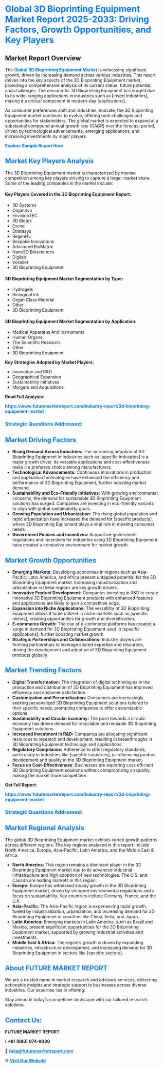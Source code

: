 <h1 style="color: #007BFF;">Global 3D Bioprinting Equipment Market Report 2025-2033: Driving Factors, Growth Opportunities, and Key Players</h1>

<section id="overview">
<h2>Market Report Overview</h2>
<p>The <a href="https://www.futuremarketreport.com/industry-report/3d-bioprinting-equipment-market" style="color: #007BFF; text-decoration: none;"><strong>Global 3D Bioprinting Equipment Market</strong></a> is witnessing significant growth, driven by increasing demand across various industries. This report delves into the key aspects of the 3D Bioprinting Equipment market, providing a comprehensive analysis of its current status, future potential, and challenges. The demand for 3D Bioprinting Equipment has surged due to its wide-ranging applications in industries such as [insert industries], making it a critical component in modern-day [applications].</p>
<p>As consumer preferences shift and industries innovate, the 3D Bioprinting Equipment market continues to evolve, offering both challenges and opportunities for stakeholders. The global market is expected to expand at a substantial compound annual growth rate (CAGR) over the forecast period, driven by technological advancements, emerging applications, and increasing investments by major players.</p>
</section>

<section id="overview">
<p><a href="https://www.futuremarketreport.com/request-sample/reportId=99721" style="color: #007BFF; text-decoration: none;"><strong>Explore Sample Report Here</strong></a></p>
</section>

<section id="key-players">
<h2 style="color: #007BFF;">Market Key Players Analysis</h2>
<p>The 3D Bioprinting Equipment market is characterized by intense competition among key players striving to capture a larger market share. Some of the leading companies in the market include:</p>
<h4>Key Players Covered in the 3D Bioprinting Equipment Report:</h4>
<ul><li>3D Systems</li><li>Organovo</li><li>EnvisionTEC</li><li>3D Biotek</li><li>Exone</li><li>Stratasys</li><li>RegenHU</li><li>Bespoke Innovations</li><li>Advanced BioMatrix</li><li>Nano3D Biosciences</li><li>Digilab</li><li>Voxeliet</li><li>3D Bioprinting Equipment</li></ul>
<h4>3D Bioprinting Equipment Market Segmentation by Type:</h4>
<ul><li>Hydrogels</li><li>Biological Ink</li><li>Organ Class Material</li><li>Other</li><li>3D Bioprinting Equipment</li></ul>

<h4>3D Bioprinting Equipment Market Segmentation by Application:</h4>
<ul><li>Medical Apparatus And Instruments</li><li>Human Organs</li><li>The Scientific Research</li><li>Other</li><li>3D Bioprinting Equipment</li></ul>
<p><strong>Key Strategies Adopted by Market Players:</strong></p>
<ul>
<li>Innovation and R&D</li>
<li>Geographical Expansion</li>
<li>Sustainability Initiatives</li>
<li>Mergers and Acquisitions</li>
</ul>
</section>

<section>
<p><strong>Read Full Analysis: </strong></p><a href="https://www.futuremarketreport.com/industry-report/3d-bioprinting-equipment-market" style="color: #007BFF; text-decoration: none;"><strong>https://www.futuremarketreport.com/industry-report/3d-bioprinting-equipment-market</strong></a>
<h3 style="color: #007BFF;">Strategic Questions Addressed:</h3>
</section>

<section id="driving-factors">
<h2 style="color: #007BFF;">Market Driving Factors</h2>
<ul>
<li><strong>Rising Demand Across Industries:</strong> The increasing adoption of 3D Bioprinting Equipment in industries such as [specific industries] is a major growth driver. Its versatile applications and cost-effectiveness make it a preferred choice among manufacturers.</li>
<li><strong>Technological Advancements:</strong> Continuous innovations in production and application technologies have enhanced the efficiency and performance of 3D Bioprinting Equipment, further boosting market demand.</li>
<li><strong>Sustainability and Eco-Friendly Initiatives:</strong> With growing environmental concerns, the demand for sustainable 3D Bioprinting Equipment solutions has surged. Companies are investing in eco-friendly variants to align with global sustainability goals.</li>
<li><strong>Growing Population and Urbanization:</strong> The rising global population and rapid urbanization have increased the demand for [specific products], where 3D Bioprinting Equipment plays a vital role in meeting consumer needs.</li>
<li><strong>Government Policies and Incentives:</strong> Supportive government regulations and incentives for industries using 3D Bioprinting Equipment have created a conducive environment for market growth.</li>
</ul>
</section>

<section id="growth-opportunities">
<h2 style="color: #007BFF;">Market Growth Opportunities</h2>
<ul>
<li><strong>Emerging Markets:</strong> Developing economies in regions such as Asia-Pacific, Latin America, and Africa present untapped potential for the 3D Bioprinting Equipment market. Increasing industrialization and urbanization in these regions are key growth drivers.</li>
<li><strong>Innovative Product Development:</strong> Companies investing in R&D to create innovative 3D Bioprinting Equipment products with enhanced features and applications are likely to gain a competitive edge.</li>
<li><strong>Expansion into Niche Applications:</strong> The versatility of 3D Bioprinting Equipment allows it to be utilized in niche markets such as [specific niches], creating opportunities for growth and diversification.</li>
<li><strong>E-commerce Growth:</strong> The rise of e-commerce platforms has created a surge in demand for 3D Bioprinting Equipment used in [specific applications], further boosting market growth.</li>
<li><strong>Strategic Partnerships and Collaborations:</strong> Industry players are forming partnerships to leverage shared expertise and resources, driving the development and adoption of 3D Bioprinting Equipment products globally.</li>
</ul>
</section>

<section id="trending-factors">
<h2 style="color: #007BFF;">Market Trending Factors</h2>
<ul>
<li><strong>Digital Transformation:</strong> The integration of digital technologies in the production and distribution of 3D Bioprinting Equipment has improved efficiency and customer satisfaction.</li>
<li><strong>Customization and Personalization:</strong> Consumers are increasingly seeking personalized 3D Bioprinting Equipment solutions tailored to their specific needs, prompting companies to offer customizable options.</li>
<li><strong>Sustainability and Circular Economy:</strong> The push towards a circular economy has driven demand for recyclable and reusable 3D Bioprinting Equipment solutions.</li>
<li><strong>Increased Investment in R&D:</strong> Companies are allocating significant resources to research and development, resulting in breakthroughs in 3D Bioprinting Equipment technology and applications.</li>
<li><strong>Regulatory Compliance:</strong> Adherence to strict regulatory standards, particularly in industries like [specific industries], is influencing product development and quality in the 3D Bioprinting Equipment market.</li>
<li><strong>Focus on Cost-Effectiveness:</strong> Businesses are exploring cost-efficient 3D Bioprinting Equipment solutions without compromising on quality, making the market more competitive.</li>
</ul>
</section>

<section>
<p><strong>Get Full Report: </strong></p><a href="https://www.futuremarketreport.com/industry-report/3d-bioprinting-equipment-market" style="color: #007BFF; text-decoration: none;"><strong>https://www.futuremarketreport.com/industry-report/3d-bioprinting-equipment-market</strong></a>
<h3 style="color: #007BFF;">Strategic Questions Addressed:</h3>
</section>


<section id="regional-analysis">
<h2 style="color: #007BFF;">Market Regional Analysis</h2>
<p>The global 3D Bioprinting Equipment market exhibits varied growth patterns across different regions. The key regions analyzed in this report include North America, Europe, Asia-Pacific, Latin America, and the Middle East & Africa:</p>
<ul>
<li><strong>North America:</strong> This region remains a dominant player in the 3D Bioprinting Equipment market due to its advanced industrial infrastructure and high adoption of new technologies. The U.S. and Canada are leading markets in this region.</li>
<li><strong>Europe:</strong> Europe has witnessed steady growth in the 3D Bioprinting Equipment market, driven by stringent environmental regulations and a focus on sustainability. Key countries include Germany, France, and the U.K.</li>
<li><strong>Asia-Pacific:</strong> The Asia-Pacific region is experiencing rapid growth, fueled by industrialization, urbanization, and increasing demand for 3D Bioprinting Equipment in countries like China, India, and Japan.</li>
<li><strong>Latin America:</strong> Emerging markets in Latin America, such as Brazil and Mexico, present significant opportunities for the 3D Bioprinting Equipment market, supported by growing industrial activities and investments.</li>
<li><strong>Middle East & Africa:</strong> The region’s growth is driven by expanding industries, infrastructure development, and increasing demand for 3D Bioprinting Equipment in sectors like [specific sectors].</li>
</ul>
</section>

<footer>
<h2 style="color: #007BFF;">About FUTURE MARKET REPORT</h2>
<p>We are a trusted name in market research and advisory services, delivering actionable insights and strategic support to businesses across diverse industries. Our expertise lies in offering:</p>

<p>Stay ahead in today’s competitive landscape with our tailored research solutions.</p>

<h2 style="color: #007BFF;">Contact Us:</h2>
<p><strong>FUTURE MARKET REPORT</strong></p>
<p>📞 <strong>+91 (883) 074-8030</strong></p>
<p>📧 <strong><a href="mailto:help@futuremarketreport.com" style="color: #007BFF;">help@futuremarketreport.com</a></strong></p>
<p>🌐 <strong><a href="https://www.futuremarketreport.com/" style="color: #007BFF;">Visit Our Website</a></strong></p>
</footer>